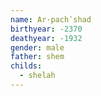 ```yaml
---
name: Ar·pachʹshad
birthyear: -2370
deathyear: -1932
gender: male
father: shem
childs:
  - shelah
---
```

